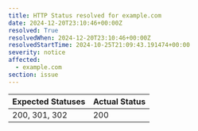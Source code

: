 ```yaml
---
title: HTTP Status resolved for example.com
date: 2024-12-20T23:10:46+00:00Z
resolved: True
resolvedWhen: 2024-12-20T23:10:46+00:00Z
resolvedStartTime: 2024-10-25T21:09:43.191474+00:00
severity: notice
affected:
  - example.com
section: issue
---
```


| Expected Statuses | Actual Status  |
|-------------------|----------------|
| 200, 301, 302 | 200 |

